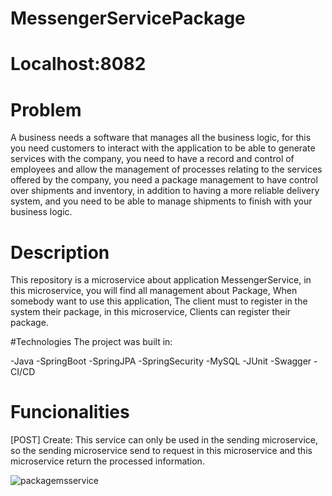 # MessengerServicePackage

# Localhost:8082

# Problem

A business needs a software that manages all the business logic, for this you need customers to interact with the application to be able to generate services with the company, you need to have a record and control of employees and allow the management of processes relating to the services offered by the company, you need a package management to have control over shipments and inventory, in addition to having a more reliable delivery system, and you need to be able to manage shipments to finish with your business logic.

# Description

This repository is a microservice about application MessengerService, in this microservice, you will find all management about Package, When somebody want to use this
application, The client must to register in the system their package, in this microservice, Clients can register their package.

#Technologies
The project was built in: 

-Java
-SpringBoot
-SpringJPA
-SpringSecurity
-MySQL
-JUnit
-Swagger
-CI/CD

# Funcionalities

[POST] Create: This service can only be used in the sending microservice, so the sending microservice send to request in this microservice and this microservice return the processed information. 

![packagemsservice](https://user-images.githubusercontent.com/119947948/234172027-45e6364e-59a9-415e-be6f-ff2425ece607.png)

